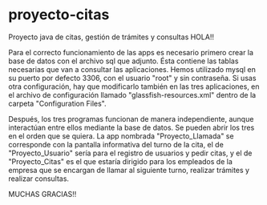 # proyecto-citas
Proyecto java de citas, gestión de trámites y consultas
HOLA!!

Para el correcto funcionamiento de las apps es necesario primero crear la base de datos
con el archivo sql que adjunto. Ésta contiene las tablas necesarias que van a 
consultar las aplicaciones. Hemos utilizado mysql en su puerto por defecto 3306, con el
usuario "root" y sin contraseña. Si usas otra configuración, hay que modificarlo también
en las tres aplicaciones, en el archivo de configuración llamado "glassfish-resources.xml"
dentro de la carpeta "Configuration Files".


Después, los tres programas funcionan de manera independiente, aunque interactúan entre
ellos mediante la base de datos. Se pueden abrir los tres en el orden que se quiera. La
app nombrada "Proyecto_Llamada" se corresponde con la pantalla informativa del turno de
la cita, el de "Proyecto_Usuario" sería para el registro de usuarios y pedir citas, y el
de "Proyecto_Citas" es el que estaría dirigido para los empleados de la empresa que se
encargan de llamar al siguiente turno, realizar trámites y realizar consultas.


MUCHAS GRACIAS!!
